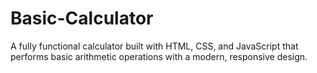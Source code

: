 # Basic-Calculator
A fully functional calculator built with HTML, CSS, and JavaScript that performs basic arithmetic operations with a modern, responsive design.
